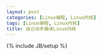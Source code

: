 ```yaml
---
layout: post
categories: [Linux编程, Linux内核]
tags: [Linux编程, Linux内核]
title: 自己动手编译Linux内核
---
```

{% include JB/setup %}